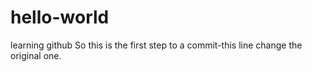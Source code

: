 # hello-world
learning github
So this is the first step to a commit-this line change the original one.
